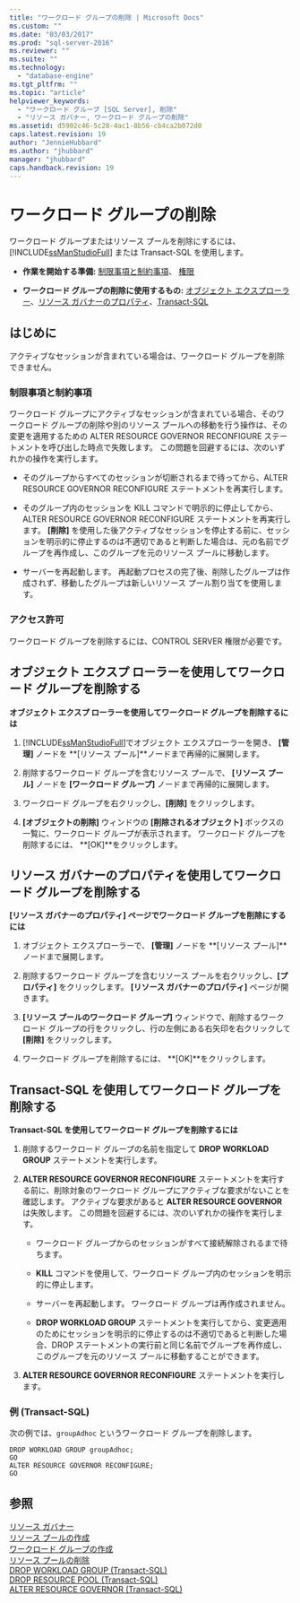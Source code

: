 ```yaml
---
title: "ワークロード グループの削除 | Microsoft Docs"
ms.custom: ""
ms.date: "03/03/2017"
ms.prod: "sql-server-2016"
ms.reviewer: ""
ms.suite: ""
ms.technology: 
  - "database-engine"
ms.tgt_pltfrm: ""
ms.topic: "article"
helpviewer_keywords: 
  - "ワークロード グループ [SQL Server], 削除"
  - "リソース ガバナー, ワークロード グループの削除"
ms.assetid: d5902c46-5c28-4ac1-8b56-cb4ca2b072d0
caps.latest.revision: 19
author: "JennieHubbard"
ms.author: "jhubbard"
manager: "jhubbard"
caps.handback.revision: 19
---
```

# ワークロード グループの削除
  ワークロード グループまたはリソース プールを削除にするには、[!INCLUDE[ssManStudioFull](../../includes/ssmanstudiofull-md.md)] または Transact-SQL を使用します。  
  
-   **作業を開始する準備:**  [制限事項と制約事項](#LimitationsRestrictions)、 [権限](#Permissions)  
  
-   **ワークロード グループの削除に使用するもの:** [オブジェクト エクスプローラー](#DelWGObjEx)、[リソース ガバナーのプロパティ](#DelWGRGProp)、[Transact-SQL](#DelWGTSQL)  
  
##  <a name="BeforeYouBegin"></a> はじめに  
 アクティブなセッションが含まれている場合は、ワークロード グループを削除できません。  
  
###  <a name="LimitationsRestrictions"></a> 制限事項と制約事項  
 ワークロード グループにアクティブなセッションが含まれている場合、そのワークロード グループの削除や別のリソース プールへの移動を行う操作は、その変更を適用するための ALTER RESOURCE GOVERNOR RECONFIGURE ステートメントを呼び出した時点で失敗します。 この問題を回避するには、次のいずれかの操作を実行します。  
  
-   そのグループからすべてのセッションが切断されるまで待ってから、ALTER RESOURCE GOVERNOR RECONFIGURE ステートメントを再実行します。  
  
-   そのグループ内のセッションを KILL コマンドで明示的に停止してから、ALTER RESOURCE GOVERNOR RECONFIGURE ステートメントを再実行します。 **[削除]** を使用した後アクティブなセッションを停止する前に、セッションを明示的に停止するのは不適切であると判断した場合は、元の名前でグループを再作成し、このグループを元のリソース プールに移動します。  
  
-   サーバーを再起動します。 再起動プロセスの完了後、削除したグループは作成されず、移動したグループは新しいリソース プール割り当てを使用します。  
  
###  <a name="Permissions"></a> アクセス許可  
 ワークロード グループを削除するには、CONTROL SERVER 権限が必要です。  
  
##  <a name="DelWGObjEx"></a> オブジェクト エクスプ ローラーを使用してワークロード グループを削除する  
 **オブジェクト エクスプ ローラーを使用してワークロード グループを削除するには**  
  
1.  [!INCLUDE[ssManStudioFull](../../includes/ssmanstudiofull-md.md)]でオブジェクト エクスプローラーを開き、 **[管理]** ノードを **[リソース プール]**ノードまで再帰的に展開します。  
  
2.  削除するワークロード グループを含むリソース プールで、 **[リソース プール]** ノードを **[ワークロード グループ]** ノードまで再帰的に展開します。  
  
3.  ワークロード グループを右クリックし、**[削除]** をクリックします。  
  
4.  **[オブジェクトの削除]** ウィンドウの **[削除されるオブジェクト]** ボックスの一覧に、ワークロード グループが表示されます。 ワークロード グループを削除するには、 **[OK]**をクリックします。  
  
##  <a name="DelWGRGProp"></a> リソース ガバナーのプロパティを使用してワークロード グループを削除する  
 **[リソース ガバナーのプロパティ] ページでワークロード グループを削除にするには**  
  
1.  オブジェクト エクスプローラーで、 **[管理]** ノードを **[リソース プール]**ノードまで展開します。  
  
2.  削除するワークロード グループを含むリソース プールを右クリックし、**[プロパティ]** をクリックします。 **[リソース ガバナーのプロパティ]** ページが開きます。  
  
3.  **[リソース プールのワークロード グループ]** ウィンドウで、削除するワークロード グループの行をクリックし、行の左側にある右矢印を右クリックして **[削除]** をクリックします。  
  
4.  ワークロード グループを削除するには、 **[OK]**をクリックします。  
  
##  <a name="DelWGTSQL"></a> Transact-SQL を使用してワークロード グループを削除する  
 **Transact-SQL を使用してワークロード グループを削除するには**  
  
1.  削除するワークロード グループの名前を指定して **DROP WORKLOAD GROUP** ステートメントを実行します。  
  
2.  **ALTER RESOURCE GOVERNOR RECONFIGURE** ステートメントを実行する前に、削除対象のワークロード グループにアクティブな要求がないことを確認します。 アクティブな要求があると **ALTER RESOURCE GOVERNOR** は失敗します。 この問題を回避するには、次のいずれかの操作を実行します。  
  
    -   ワークロード グループからのセッションがすべて接続解除されるまで待ちます。  
  
    -   **KILL** コマンドを使用して、ワークロード グループ内のセッションを明示的に停止します。  
  
    -   サーバーを再起動します。 ワークロード グループは再作成されません。  
  
    -   **DROP WORKLOAD GROUP** ステートメントを実行してから、変更適用のためにセッションを明示的に停止するのは不適切であると判断した場合、DROP ステートメントの実行前と同じ名前でグループを再作成し、このグループを元のリソース プールに移動することができます。  
  
3.  **ALTER RESOURCE GOVERNOR RECONFIGURE** ステートメントを実行します。  
  
### 例 (Transact-SQL)  
 次の例では、`groupAdhoc` というワークロード グループを削除します。  
  
```  
DROP WORKLOAD GROUP groupAdhoc;  
GO  
ALTER RESOURCE GOVERNOR RECONFIGURE;  
GO  
```  
  
## 参照  
 [リソース ガバナー](../../relational-databases/resource-governor/resource-governor.md)   
 [リソース プールの作成](../../relational-databases/resource-governor/create-a-resource-pool.md)   
 [ワークロード グループの作成](../../relational-databases/resource-governor/create-a-workload-group.md)   
 [リソース プールの削除](../../relational-databases/resource-governor/delete-a-resource-pool.md)   
 [DROP WORKLOAD GROUP &#40;Transact-SQL&#41;](../../t-sql/statements/drop-workload-group-transact-sql.md)   
 [DROP RESOURCE POOL &#40;Transact-SQL&#41;](../../t-sql/statements/drop-resource-pool-transact-sql.md)   
 [ALTER RESOURCE GOVERNOR &#40;Transact-SQL&#41;](../../t-sql/statements/alter-resource-governor-transact-sql.md)  
  
  